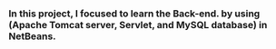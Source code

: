 ### In this project, I focused to learn the Back-end. by using (Apache Tomcat server, Servlet, and MySQL database) in NetBeans. 
